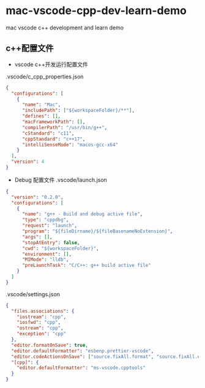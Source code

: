 # mac-vscode-cpp-dev-learn-demo

mac vscode c++ development and learn demo

## c++配置文件

- vscode c++开发运行配置文件

.vscode/c_cpp_properties.json

```json
{
  "configurations": [
    {
      "name": "Mac",
      "includePath": ["${workspaceFolder}/**"],
      "defines": [],
      "macFrameworkPath": [],
      "compilerPath": "/usr/bin/g++",
      "cStandard": "c11",
      "cppStandard": "c++17",
      "intelliSenseMode": "macos-gcc-x64"
    }
  ],
  "version": 4
}
```

- Debug 配置文件
  .vscode/launch.json

```json
{
  "version": "0.2.0",
  "configurations": [
    {
      "name": "g++ - Build and debug active file",
      "type": "cppdbg",
      "request": "launch",
      "program": "${fileDirname}/${fileBasenameNoExtension}",
      "args": [],
      "stopAtEntry": false,
      "cwd": "${workspaceFolder}",
      "environment": [],
      "MIMode": "lldb",
      "preLaunchTask": "C/C++: g++ build active file"
    }
  ]
}
```

.vscode/settings.json

```json
{
  "files.associations": {
    "iostream": "cpp",
    "iosfwd": "cpp",
    "ostream": "cpp",
    "exception": "cpp"
  },
  "editor.formatOnSave": true,
  "editor.defaultFormatter": "esbenp.prettier-vscode",
  "editor.codeActionsOnSave": ["source.fixAll.format", "source.fixAll.eslint"],
  "[cpp]": {
    "editor.defaultFormatter": "ms-vscode.cpptools"
  }
}
```
